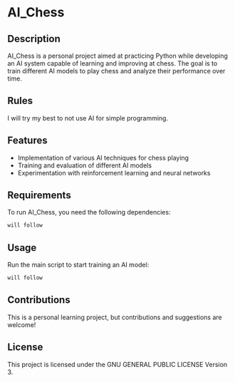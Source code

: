 # AI_Chess

## Description
AI_Chess is a personal project aimed at practicing Python while developing an AI system capable of learning and improving at chess. The goal is to train different AI models to play chess and analyze their performance over time.

## Rules

I will try my best to not use AI for simple programming.

## Features
- Implementation of various AI techniques for chess playing
- Training and evaluation of different AI models
- Experimentation with reinforcement learning and neural networks

## Requirements
To run AI_Chess, you need the following dependencies:

```bash
will follow
```

## Usage
Run the main script to start training an AI model:

```bash
will follow
```

## Contributions
This is a personal learning project, but contributions and suggestions are welcome!

## License
This project is licensed under the GNU GENERAL PUBLIC LICENSE Version 3.


